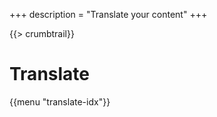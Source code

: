 +++
description = "Translate your content"
+++

{{> crumbtrail}}

# Translate

{{menu "translate-idx"}}

